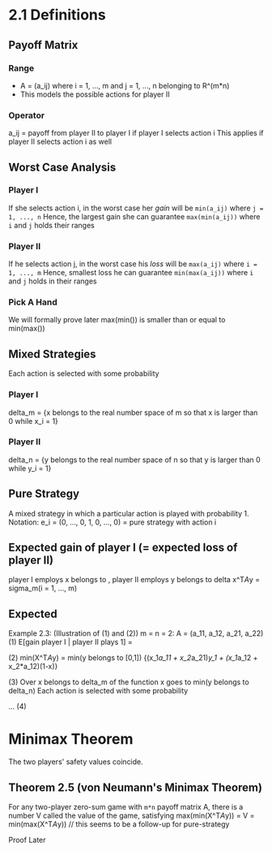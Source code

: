 # 2.1 Definitions

## Payoff Matrix

### Range
- A = (a_ij) where i = 1, ..., m and j = 1, ..., n belonging to R^(m*n)
- This models the possible actions for player II

### Operator
a_ij = payoff from player II to player I if player I selects action i
This applies if player II selects action i as well

## Worst Case Analysis

### Player I
If she selects action i, in the worst case her *gain* will be `min(a_ij)` where `j = 1, ..., n`
Hence, the largest gain she can guarantee `max(min(a_ij))` where `i` and `j` holds their ranges

### Player II
If he selects action j, in the worst case his *loss* will be `max(a_ij)` where `i = 1, ..., m`
Hence, smallest loss he can guarantee `min(max(a_ij))` where `i` and `j` holds in their ranges

### Pick A Hand
We will formally prove later max(min()) is smaller than or equal to min(max())

## Mixed Strategies

Each action is selected with some probability

### Player I

delta_m = {x belongs to the real number space of m so that x is larger than 0 while x_i = 1}

### Player II

delta_n = {y belongs to the real number space of n so that y is larger than 0 while y_i = 1}

## Pure Strategy

A mixed strategy in which a particular action is played with probability 1.
Notation: e_i = (0, ..., 0, 1, 0, ..., 0) = pure strategy with action i

## Expected gain of player I (= expected loss of player II)

player I employs x belongs to , player II employs y belongs to delta
x^T*A*y = sigma_m(i = 1, ..., m) 

## Expected 

Example 2.3: (Illustration of (1) and (2))
m = n = 2:
A = (a_11, a_12, a_21, a_22)
(1) E[gain player I | player II plays 1] = 

(2) min(X^T*A*y) = min(y belongs to [0,1]) {(x_1*a_11 + x_2*a_21)*y_1 + (x_1*a_12 + x_2*a_12)(1-x)}

(3) Over x belongs to delta_m of the function x goes to min(y belongs to delta_n) 
Each action is selected with some probability

... (4)

# Minimax Theorem

The two players' safety values coincide.

## Theorem 2.5 (von Neumann's Minimax Theorem)
For any two-player zero-sum game with `m*n` payoff matrix A, there is a number V called the value of the game,
satisfying 
max(min(X^T*A*y)) = V = min(max(X^T*A*y)) // this seems to be a follow-up for pure-strategy

Proof Later